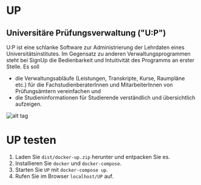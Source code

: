 # UP
## Universitäre Prüfungsverwaltung ("U:P")
U:P ist eine schlanke Software zur Administrierung der Lehrdaten eines Universitätsinstitutes. Im Gegensatz zu anderen Verwaltungsprogrammen steht bei SignUp die Bedienbarkeit und Intuitivität des Programms an erster Stelle. 
Es soll 
- die Verwaltungsabläufe (Leistungen, Transkripte, Kurse, Raumpläne etc.) für die FachstudienberaterInnen und MitarbeiterInnen von Prüfungsämtern vereinfachen und
- die Studieninformationen für Studierende verständlich und übersichtlich aufzeigen.

![alt tag](http://www.as.uni-heidelberg.de/images/Studierendenakte.png)

# UP testen 
1. Laden Sie `dist/docker-up.zip` herunter und entpacken Sie es.
2. Installieren Sie `docker` und `docker-compose`.
3. Starten Sie `UP` mit `docker-compose up`.
4. Rufen Sie im Browser `localhost/UP` auf.



